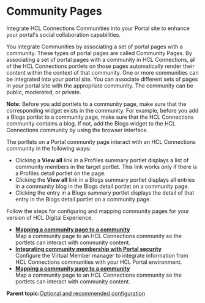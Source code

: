 # Community Pages 

Integrate HCL Connections Communities into your Portal site to enhance your portal's social collaboration capabilities.

You integrate Communities by associating a set of portal pages with a community. These types of portal pages are called Community Pages. By associating a set of portal pages with a community in HCL Connections, all of the HCL Connections portlets on those pages automatically render their content within the context of that community. One or more communities can be integrated into your portal site. You can associate different sets of pages in your portal site with the appropriate community. The community can be public, moderated, or private.

**Note:** Before you add portlets to a community page, make sure that the corresponding widget exists in the community. For example, before you add a Blogs portlet to a community page, make sure that the HCL Connections community contains a blog. If not, add the Blogs widget to the HCL Connections community by using the browser interface.

The portlets on a Portal community page interact with an HCL Connections community in the following ways:

-   Clicking a **View all** link in a Profiles summary portlet displays a list of community members in the target portlet. This link works only if there is a Profiles detail portlet on the page.
-   Clicking the **View all** link in a Blogs summary portlet displays all entries in a community blog in the Blogs detail portlet on a community page.
-   Clicking the entry in a Blogs summary portlet displays the detail of that entry in the Blogs detail portlet on a community page.

Follow the steps for configuring and mapping community pages for your version of HCL Digital Experience.

-   **[Mapping a community page to a community ](../connect/t_connections_portlets_comm_pages_map.md)**  
Map a community page to an HCL Connections community so the portlets can interact with community content.
-   **[Integrating community membership with Portal security ](../connect/c_connections_portlets_vmm_over.md)**  
Configure the Virtual Member manager to integrate information from HCL Connections communities with your HCL Portal environment.
-   **[Mapping a community page to a community ](../connect/t_connections_portlets_comm_pages_map.md)**  
Map a community page to an HCL Connections community so the portlets can interact with community content.

**Parent topic:**[Optional and recommended configuration ](../connect/c_connections_portlets_optional_config.md)

